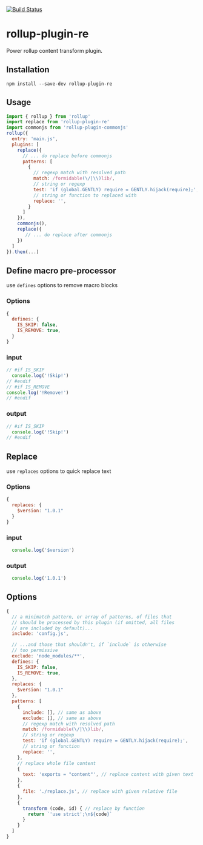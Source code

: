 [![Build Status](https://travis-ci.org/jetiny/rollup-plugin-re.svg?branch=master)](https://travis-ci.org/jetiny/rollup-plugin-re)

# rollup-plugin-re

Power rollup content transform plugin.

## Installation

```
npm install --save-dev rollup-plugin-re
```

## Usage
```js
import { rollup } from 'rollup'
import replace from 'rollup-plugin-re'
import commonjs from 'rollup-plugin-commonjs'
rollup({
  entry: 'main.js',
  plugins: [
    replace({
      // ... do replace before commonjs
      patterns: [
        {
          // regexp match with resolved path
          match: /formidable(\/|\\)lib/, 
          // string or regexp
          test: 'if (global.GENTLY) require = GENTLY.hijack(require);', 
          // string or function to replaced with
          replace: '',
        }
      ]
    }),
    commonjs(),
    replace({
       // ... do replace after commonjs
    })
  ]
}).then(...)
```

## Define macro pre-processor 

use `defines` options to remove macro blocks

### Options
```javascript
{
  defines: {
    IS_SKIP: false,
    IS_REMOVE: true,
  }
}
```

### input
```javascript
// #if IS_SKIP
  console.log('!Skip!')
// #endif
// #if IS_REMOVE
console.log('!Remove!')
// #endif
```

### output
```javascript
// #if IS_SKIP
  console.log('!Skip!')
// #endif
```


## Replace

use `replaces` options to quick replace text

### Options
```javascript
{
  replaces: {
    $version: "1.0.1"
  }
}
```

### input
```javascript
  console.log('$version')
```

### output
```javascript
  console.log('1.0.1')
```


## Options

```javascript
{
  // a minimatch pattern, or array of patterns, of files that
  // should be processed by this plugin (if omitted, all files
  // are included by default)...
  include: 'config.js',

  // ...and those that shouldn't, if `include` is otherwise
  // too permissive
  exclude: 'node_modules/**',
  defines: {
    IS_SKIP: false,
    IS_REMOVE: true,
  },
  replaces: {
    $version: "1.0.1"
  },
  patterns: [
    {
      include: [], // same as above
      exclude: [], // same as above
      // regexp match with resolved path
      match: /formidable(\/|\\)lib/, 
      // string or regexp
      test: 'if (global.GENTLY) require = GENTLY.hijack(require);', 
      // string or function
      replace: '',
    },
    // replace whole file content
    {
      text: 'exports = "content"', // replace content with given text
    },
    {
      file: './replace.js', // replace with given relative file
    },
    {
      transform (code, id) { // replace by function
        return `'use strict';\n${code}`
      }
    }
  ]
}
```
